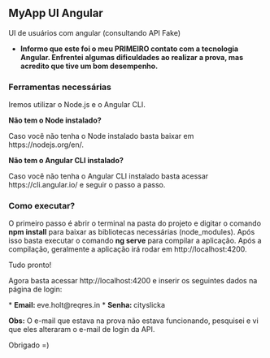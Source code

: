MyApp UI Angular
-----------------------
UI de usuários com angular (consultando API Fake)

* <strong>Informo que este foi o meu PRIMEIRO contato com a tecnologia Angular. Enfrentei algumas dificuldades ao realizar a prova, mas acredito que tive um bom desempenho.</strong>

<h3>Ferramentas necessárias</h3>
<p>Iremos utilizar o Node.js e o Angular CLI.</p>

<strong>Não tem o Node instalado?</strong>
<p>Caso você não tenha o Node instalado basta baixar em https://nodejs.org/en/.</p>

<strong>Não tem o Angular CLI instalado?</strong>
<p>Caso você não tenha o Angular CLI instalado basta acessar https://cli.angular.io/ e seguir o passo a passo.</p>

<h3>Como executar?</h3>

<p>O primeiro passo é abrir o terminal na pasta do projeto e digitar o comando <strong>npm install</strong> para baixar as bibliotecas necessárias (node_modules). Após isso basta executar o comando <strong>ng serve</strong> para compilar a aplicação. Após a compilação, geralmente a aplicação irá rodar em http://localhost:4200.</p>

<p>Tudo pronto!</p>
<p>Agora basta acessar http://localhost:4200 e inserir os seguintes dados na página de login:</p>
* <strong>Email: </strong>eve.holt@reqres.in
* <strong>Senha: </strong>cityslicka


<p><strong>Obs:</strong> O e-mail que estava na prova não estava funcionando, pesquisei e vi que eles alteraram o e-mail de login da API.</p>

Obrigado =)
